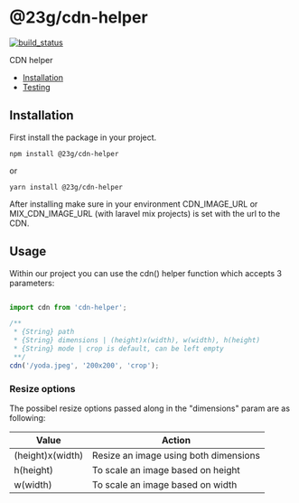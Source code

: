 # @23g/cdn-helper
[![build_status](https://api.travis-ci.org/23G/cdn-helper-js.svg?branch=master)](https://travis-ci.org/23G/cdn-helper-js)

CDN helper

- [Installation](#installation)
- [Testing](#testing)

## Installation

First install the package in your project.

`npm install @23g/cdn-helper`

or

`yarn install @23g/cdn-helper`


After installing make sure in your environment CDN_IMAGE_URL or MIX_CDN_IMAGE_URL (with laravel mix projects) is set with the url to the CDN.

## Usage

Within our project you can use the cdn() helper function which accepts 3 parameters:

```javascript

import cdn from 'cdn-helper';

/**
 * {String} path
 * {String} dimensions | (height)x(width), w(width), h(height)
 * {String} mode | crop is default, can be left empty
 **/
cdn('/yoda.jpeg', '200x200', 'crop');
```

### Resize options

The possibel resize options passed along in the "dimensions" param are as following:

|Value|Action|
|---|---|
|(height)x(width)| Resize an image using both dimensions
|h(height)| To scale an image based on height
|w(width)| To scale an image based on width
